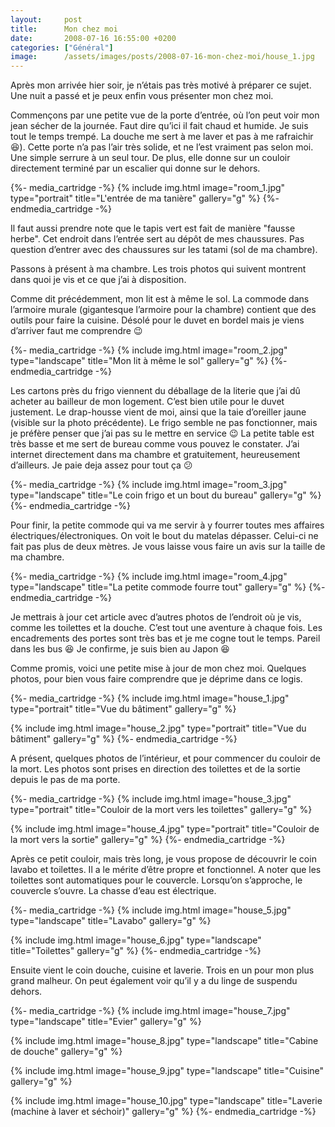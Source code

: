 ```yaml
---
layout:     post
title:      Mon chez moi
date:       2008-07-16 16:55:00 +0200
categories: ["Général"]
image:      /assets/images/posts/2008-07-16-mon-chez-moi/house_1.jpg
---
```


Après mon arrivée hier soir, je n’étais pas très motivé à préparer ce sujet. Une nuit a passé et je peux enfin vous 
présenter mon chez moi.

<!--more-->

Commençons par une petite vue de la porte d’entrée, où l’on peut voir mon jean sécher de la journée. Faut dire qu’ici il 
fait chaud et humide. Je suis tout le temps trempé. La douche me sert à me laver et pas à me rafraichir :laughing:). 
Cette porte n’a pas l’air très solide, et ne l’est vraiment pas selon moi. Une simple serrure à un seul tour. De plus, 
elle donne sur un couloir directement terminé par un escalier qui donne sur le dehors.

{%- media_cartridge -%}
{% include img.html
    image="room_1.jpg"
    type="portrait"
    title="L'entrée de ma tanière"
    gallery="g"
%}
{%- endmedia_cartridge -%}

Il faut aussi prendre note que le tapis vert est fait de manière "fausse herbe". Cet endroit dans l’entrée sert au dépôt 
de mes chaussures. Pas question d’entrer avec des chaussures sur les tatami (sol de ma chambre).

Passons à présent à ma chambre. Les trois photos qui suivent montrent dans quoi je vis et ce que j’ai à disposition.

Comme dit précédemment, mon lit est à même le sol. La commode dans l’armoire murale (gigantesque l’armoire pour la 
chambre) contient que des outils pour faire la cuisine. Désolé pour le duvet en bordel mais je viens d’arriver faut 
me comprendre :wink:

{%- media_cartridge -%}
{% include img.html
    image="room_2.jpg"
    type="landscape"
    title="Mon lit à même le sol"
    gallery="g"
%}
{%- endmedia_cartridge -%}

Les cartons près du frigo viennent du déballage de la literie que j’ai dû acheter au bailleur de mon logement. C’est 
bien utile pour le duvet justement. Le drap-housse vient de moi, ainsi que la taie d’oreiller jaune (visible sur la 
photo précédente). Le frigo semble ne pas fonctionner, mais je préfère penser que j’ai pas su le mettre en 
service :wink: La petite table est très basse et me sert de bureau comme vous pouvez le constater. J’ai internet 
directement dans ma chambre et gratuitement, heureusement d’ailleurs. Je paie deja assez pour tout ça :confused:

{%- media_cartridge -%}
{% include img.html
    image="room_3.jpg"
    type="landscape"
    title="Le coin frigo et un bout du bureau"
    gallery="g"
%}
{%- endmedia_cartridge -%}

Pour finir, la petite commode qui va me servir à y fourrer toutes mes affaires électriques/électroniques. On voit le 
bout du matelas dépasser. Celui-ci ne fait pas plus de deux mètres. Je vous laisse vous faire un avis sur la taille 
de ma chambre.

{%- media_cartridge -%}
{% include img.html
    image="room_4.jpg"
    type="landscape"
    title="La petite commode fourre tout"
    gallery="g"
%}
{%- endmedia_cartridge -%}

Je mettrais à jour cet article avec d’autres photos de l’endroit où je vis, comme les toilettes et la douche. C’est 
tout une aventure à chaque fois. Les encadrements des portes sont très bas et je me cogne tout le temps. Pareil dans 
les bus :laughing: Je confirme, je suis bien au Japon :laughing:

Comme promis, voici une petite mise à jour de mon chez moi. Quelques photos, pour bien vous faire comprendre que je 
déprime dans ce logis.

{%- media_cartridge -%}
{% include img.html
    image="house_1.jpg"
    type="portrait"
    title="Vue du bâtiment"
    gallery="g"
%}

{% include img.html
    image="house_2.jpg"
    type="portrait"
    title="Vue du bâtiment"
    gallery="g"
%}
{%- endmedia_cartridge -%}

A présent, quelques photos de l’intérieur, et pour commencer du couloir de la mort. Les photos sont prises en direction 
des toilettes et de la sortie depuis le pas de ma porte.

{%- media_cartridge -%}
{% include img.html
    image="house_3.jpg"
    type="portrait"
    title="Couloir de la mort vers les toilettes"
    gallery="g"
%}

{% include img.html
    image="house_4.jpg"
    type="portrait"
    title="Couloir de la mort vers la sortie"
    gallery="g"
%}
{%- endmedia_cartridge -%}

Après ce petit couloir, mais très long, je vous propose de découvrir le coin lavabo et toilettes. Il a le mérite d’être 
propre et fonctionnel. A noter que les toilettes sont automatiques pour le couvercle. Lorsqu’on s’approche, le couvercle 
s’ouvre. La chasse d’eau est électrique.

{%- media_cartridge -%}
{% include img.html
    image="house_5.jpg"
    type="landscape"
    title="Lavabo"
    gallery="g"
%}

{% include img.html
    image="house_6.jpg"
    type="landscape"
    title="Toilettes"
    gallery="g"
%}
{%- endmedia_cartridge -%}

Ensuite vient le coin douche, cuisine et laverie. Trois en un pour mon plus grand malheur. On peut également voir qu’il 
y a du linge de suspendu dehors.

{%- media_cartridge -%}
{% include img.html
    image="house_7.jpg"
    type="landscape"
    title="Evier"
    gallery="g"
%}

{% include img.html
    image="house_8.jpg"
    type="landscape"
    title="Cabine de douche"
    gallery="g"
%}

{% include img.html
    image="house_9.jpg"
    type="landscape"
    title="Cuisine"
    gallery="g"
%}

{% include img.html
    image="house_10.jpg"
    type="landscape"
    title="Laverie (machine à laver et séchoir)"
    gallery="g"
%}
{%- endmedia_cartridge -%}
